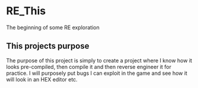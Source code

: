 # RE_This
The beginning of some RE exploration

## This projects purpose
The purpose of this project is simply to create a project where I know how it looks pre-compiled, then compile it and then reverse engineer it for practice.
I will purposely put bugs I can exploit in the game and see how it will look in an HEX editor etc.
